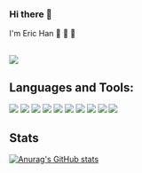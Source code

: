 ### Hi there 👋

I'm Eric Han 👏 👏 👏

<br>
<a href="https://hits.seeyoufarm.com"><img src="https://hits.seeyoufarm.com/api/count/incr/badge.svg?url=https%3A%2F%2Fgithub.com%2FSamdaso-o&count_bg=%2379C83D&title_bg=%23555555&icon=&icon_color=%23E7E7E7&title=hits&edge_flat=false"/></a>

## Languages and Tools:
<p>
<img src="https://img.shields.io/badge/Python-3776AB?style=flat-square&logo=Python&logoColor=white"/>
<img src="https://img.shields.io/badge/Django-092E20?style=flat-square&logo=Django&logoColor=white"/>
<img src="https://img.shields.io/badge/Golang-40AEF0?style=flat-square&logo=Go&logoColor=white"/>
<img src="https://img.shields.io/badge/JavaScript-F7DF1E?style=flat-square&logo=JavaScript&logoColor=white"/>
<img src="https://img.shields.io/badge/MySQL-4479A1?style=flat-square&logo=MySQL&logoColor=white"/>
<img src="https://img.shields.io/badge/Docker-2496ED?style=flat-square&logo=Docker&logoColor=white"/>
<img src="https://img.shields.io/badge/Git-F05032?style=flat-square&logo=Git&logoColor=white"/>
<img src="https://img.shields.io/badge/GitHub-181717?style=flat-square&logo=GitHub&logoColor=white"/> 
<img src="https://img.shields.io/badge/Amazon AWS-232F3E?style=flat-square&logo=Amazon%20AWS&logoColor=white"/>
<img src="https://img.shields.io/badge/Vim-019733?style=flat-square&logo=Vim&logoColor=white"/>
</p>


## Stats
[![Anurag's GitHub stats](https://github-readme-stats.vercel.app/api?username=Samdaso-o)](https://github.com/anuraghazra/github-readme-stats)             

